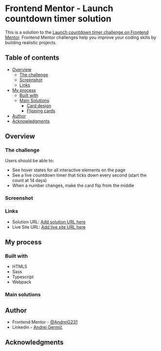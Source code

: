 # Frontend Mentor - Launch countdown timer solution

This is a solution to the [Launch countdown timer challenge on Frontend Mentor](https://www.frontendmentor.io/challenges/launch-countdown-timer-N0XkGfyz-). Frontend Mentor challenges help you improve your coding skills by building realistic projects.

## Table of contents

- [Overview](#overview)
  - [The challenge](#the-challenge)
  - [Screenshot](#screenshot)
  - [Links](#links)
- [My process](#my-process)
  - [Built with](#built-with)
  - [Main Solutions](#main-solutions)
    - [Card design](#card-design)
    - [Flipping cards](#flipping-cards)
- [Author](#author)
- [Acknowledgments](#acknowledgments)

## Overview

### The challenge

Users should be able to:

- See hover states for all interactive elements on the page
- See a live countdown timer that ticks down every second (start the count at 14 days)
- When a number changes, make the card flip from the middle

### Screenshot

### Links

- Solution URL: [Add solution URL here](https://your-solution-url.com)
- Live Site URL: [Add live site URL here](https://your-live-site-url.com)

## My process

### Built with

- HTML5
- Sass
- Typescript
- Webpack

### Main solutions

## Author

- Frontend Mentor - [@AndrejG231](https://www.frontendmentor.io/profile/AndrejG231)
- Linkedin - [Andrej Germič](www.linkedin.com/in/andrej-germic)

## Acknowledgments
